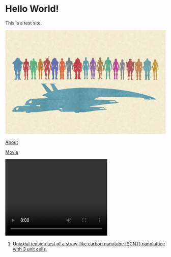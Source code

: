 # Hello World!

This is a test site.

![alt text](mass_effect_3.jpg)

[About](about.md)

[Movie](/straw_ii_matrix_n_10_105_alpha_1_3_r_15_cut_077_y_10P_tensio.mp4)

<video width="320" height="240" controls>
  <source src="/converted.mp4" type="video/mp4">
  Your browser does not support the video tag.
</video>

1. [Uniaxial tension test of a straw-like carbon nanotube (SCNT) nanolattice with 3 unit cells.](/converted.mp4)
